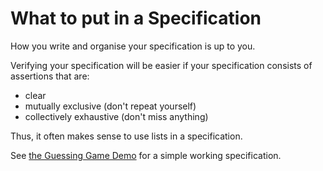 # What to put in a Specification

How you write and organise your specification is up to you.

Verifying your specification will be easier if your specification consists of assertions that are:

* clear
* mutually exclusive (don't repeat yourself)
* collectively exhaustive (don't miss anything)

Thus, it often makes sense to use lists in a specification.

See [the Guessing Game Demo](https://github.com/blprnt-org/guess-demo/tree/main/GuessingGame/Guessing%20Game%20Specification) for a simple working specification.
